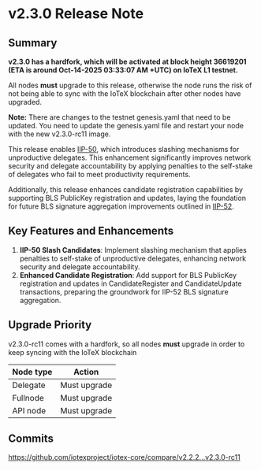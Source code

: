 # v2.3.0 Release Note

## Summary
**v2.3.0 has a hardfork, which will be activated at block height 36619201
(ETA is around Oct-14-2025 03:33:07 AM +UTC) on IoTeX L1 testnet.**

All nodes **must** upgrade to this release, otherwise the node runs the risk of
not being able to sync with the IoTeX blockchain after other nodes have upgraded.

**Note:**
There are changes to the testnet genesis.yaml that need to be updated. You need to
update the genesis.yaml file and restart your node with the new v2.3.0-rc11 image.

This release enables [IIP-50](https://github.com/iotexproject/iips/blob/master/iip-50.md), which introduces slashing mechanisms for unproductive delegates. This enhancement significantly improves network security and delegate accountability by applying penalties to the self-stake of delegates who fail to meet productivity requirements.

Additionally, this release enhances candidate registration capabilities by supporting BLS PublicKey registration and updates, laying the foundation for future BLS signature aggregation improvements outlined in [IIP-52](https://github.com/iotexproject/iips/blob/master/iip-52.md).

## Key Features and Enhancements

1. **IIP-50 Slash Candidates**: Implement slashing mechanism that applies penalties to self-stake of unproductive delegates, enhancing network security and delegate accountability.
2. **Enhanced Candidate Registration**: Add support for BLS PublicKey registration and updates in CandidateRegister and CandidateUpdate transactions, preparing the groundwork for IIP-52 BLS signature aggregation.


## Upgrade Priority
v2.3.0-rc11 comes with a hardfork, so all nodes **must** upgrade in order to keep
syncing with the IoTeX blockchain

| Node type  | Action       |
| ---------- | ------------ |
| Delegate   | Must upgrade |
| Fullnode   | Must upgrade |
| API node   | Must upgrade |

## Commits
https://github.com/iotexproject/iotex-core/compare/v2.2.2...v2.3.0-rc11